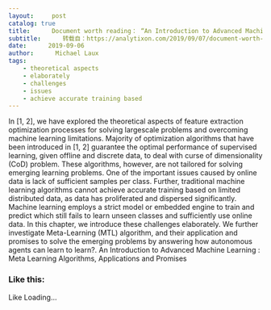 ```yaml
---
layout:     post
catalog: true
title:      Document worth reading： “An Introduction to Advanced Machine Learning ： Meta Learning Algorithms, Applications and Promises”
subtitle:      转载自：https://analytixon.com/2019/09/07/document-worth-reading-an-introduction-to-advanced-machine-learning-meta-learning-algorithms-applications-and-promises/
date:      2019-09-06
author:      Michael Laux
tags:
    - theoretical aspects
    - elaborately
    - challenges
    - issues
    - achieve accurate training based
---
```


In [1, 2], we have explored the theoretical aspects of feature extraction optimization processes for solving largescale problems and overcoming machine learning limitations. Majority of optimization algorithms that have been introduced in [1, 2] guarantee the optimal performance of supervised learning, given offline and discrete data, to deal with curse of dimensionality (CoD) problem. These algorithms, however, are not tailored for solving emerging learning problems. One of the important issues caused by online data is lack of sufficient samples per class. Further, traditional machine learning algorithms cannot achieve accurate training based on limited distributed data, as data has proliferated and dispersed significantly. Machine learning employs a strict model or embedded engine to train and predict which still fails to learn unseen classes and sufficiently use online data. In this chapter, we introduce these challenges elaborately. We further investigate Meta-Learning (MTL) algorithm, and their application and promises to solve the emerging problems by answering how autonomous agents can learn to learn?. An Introduction to Advanced Machine Learning : Meta Learning Algorithms, Applications and Promises

### Like this:

Like Loading...
